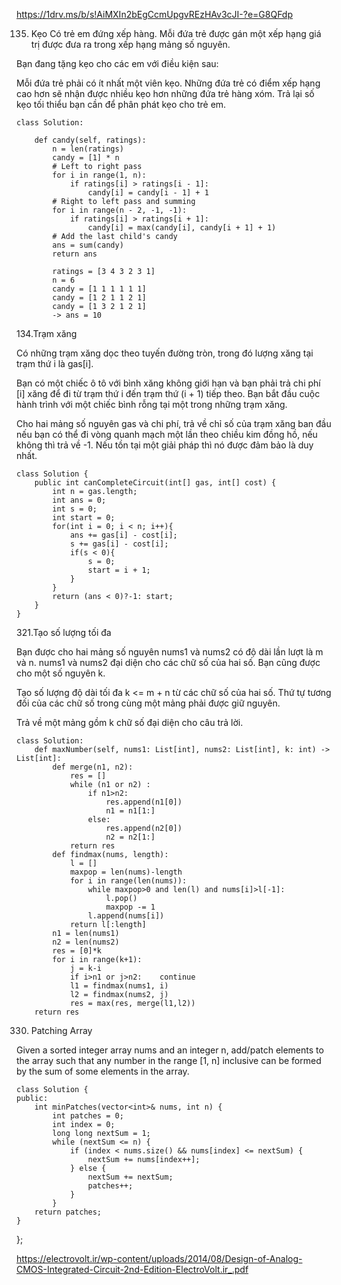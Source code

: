 https://1drv.ms/b/s!AiMXIn2bEgCcmUpgvREzHAv3cJI-?e=G8QFdp

135. Kẹo
Có trẻ em đứng xếp hàng. Mỗi đứa trẻ được gán một xếp hạng giá trị được đưa ra trong xếp hạng mảng số nguyên.

Bạn đang tặng kẹo cho các em với điều kiện sau:

Mỗi đứa trẻ phải có ít nhất một viên kẹo.
Những đứa trẻ có điểm xếp hạng cao hơn sẽ nhận được nhiều kẹo hơn những đứa trẻ hàng xóm.
Trả lại số kẹo tối thiểu bạn cần để phân phát kẹo cho trẻ em.


    class Solution:
    
        def candy(self, ratings):
            n = len(ratings) 
            candy = [1] * n 
            # Left to right pass
            for i in range(1, n):
                if ratings[i] > ratings[i - 1]:
                    candy[i] = candy[i - 1] + 1
            # Right to left pass and summing
            for i in range(n - 2, -1, -1):
                if ratings[i] > ratings[i + 1]:
                    candy[i] = max(candy[i], candy[i + 1] + 1)
            # Add the last child's candy
            ans = sum(candy)
            return ans
    
            ratings = [3 4 3 2 3 1]
            n = 6
            candy = [1 1 1 1 1 1]
            candy = [1 2 1 1 2 1]
            candy = [1 3 2 1 2 1]
            -> ans = 10

134.Trạm xăng

Có những trạm xăng dọc theo tuyến đường tròn, trong đó lượng xăng tại trạm thứ i là gas[i].

Bạn có một chiếc ô tô với bình xăng không giới hạn và bạn phải trả chi phí [i] xăng để đi từ trạm thứ i đến trạm thứ (i + 1) tiếp theo. Bạn bắt đầu cuộc hành trình với một chiếc bình rỗng tại một trong những trạm xăng.

Cho hai mảng số nguyên gas và chi phí, trả về chỉ số của trạm xăng ban đầu nếu bạn có thể đi vòng quanh mạch một lần theo chiều kim đồng hồ, nếu không thì trả về -1. Nếu tồn tại một giải pháp thì nó được đảm bảo là duy nhất.

    class Solution {
        public int canCompleteCircuit(int[] gas, int[] cost) {
            int n = gas.length;
            int ans = 0;
            int s = 0;
            int start = 0;
            for(int i = 0; i < n; i++){
                ans += gas[i] - cost[i];
                s += gas[i] - cost[i];
                if(s < 0){
                    s = 0;
                    start = i + 1;
                }
            }
            return (ans < 0)?-1: start;
        }
    }


321.Tạo số lượng tối đa

Bạn được cho hai mảng số nguyên nums1 và nums2 có độ dài lần lượt là m và n. nums1 và nums2 đại diện cho các chữ số của hai số. Bạn cũng được cho một số nguyên k.

Tạo số lượng độ dài tối đa k <= m + n từ các chữ số của hai số. Thứ tự tương đối của các chữ số trong cùng một mảng phải được giữ nguyên.

Trả về một mảng gồm k chữ số đại diện cho câu trả lời.


    class Solution:
        def maxNumber(self, nums1: List[int], nums2: List[int], k: int) -> List[int]:        
            def merge(n1, n2):
                res = []
                while (n1 or n2) :
                    if n1>n2:
                        res.append(n1[0])
                        n1 = n1[1:]
                    else:
                        res.append(n2[0])
                        n2 = n2[1:]
                return res
            def findmax(nums, length):
                l = []
                maxpop = len(nums)-length
                for i in range(len(nums)):
                    while maxpop>0 and len(l) and nums[i]>l[-1]:
                        l.pop()
                        maxpop -= 1
                    l.append(nums[i])
                return l[:length]
            n1 = len(nums1)
            n2 = len(nums2)
            res = [0]*k
            for i in range(k+1):
                j = k-i
                if i>n1 or j>n2:    continue
                l1 = findmax(nums1, i)
                l2 = findmax(nums2, j)
                res = max(res, merge(l1,l2))
        return res


330. Patching Array

Given a sorted integer array nums and an integer n, add/patch elements to the array such that any number in the range [1, n] inclusive can be formed by the sum of some elements in the array.


    class Solution {
    public:
        int minPatches(vector<int>& nums, int n) {
            int patches = 0;
            int index = 0;
            long long nextSum = 1;
            while (nextSum <= n) {
                if (index < nums.size() && nums[index] <= nextSum) {
                    nextSum += nums[index++];
                } else {
                    nextSum += nextSum;
                    patches++;
                }
            }
        return patches;
    }
};

https://electrovolt.ir/wp-content/uploads/2014/08/Design-of-Analog-CMOS-Integrated-Circuit-2nd-Edition-ElectroVolt.ir_.pdf

